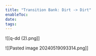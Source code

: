 ```yaml
---
title: "Transition Bank: Dirt -> Dirt"
enableToc: 
date: 
tags:
---
```

![[q-dd (2).png]]

![[Pasted image 20240519093314.png]]

